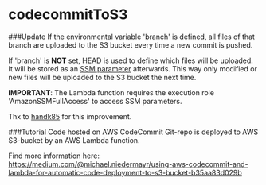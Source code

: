 # codecommitToS3

###Update
If the environmental variable 'branch' is defined, all files of that branch are uploaded to the S3 bucket
every time a new commit is pushed.

If 'branch' is **NOT** set, HEAD is used to define which files will be uploaded. It will be stored as an 
[SSM parameter](https://docs.aws.amazon.com/systems-manager/latest/userguide/systems-manager-parameter-store.html) 
afterwards. This way only modified or new files will be uploaded to the S3 bucket the next time. 

**IMPORTANT**: The Lambda function requires the execution role 'AmazonSSMFullAccess' to access SSM parameters.

Thx to [handk85](https://github.com/handk85) for this improvement.

###Tutorial
Code hosted on AWS CodeCommit Git-repo is deployed to AWS S3-bucket by an AWS Lambda function.

Find more information here: https://medium.com/@michael.niedermayr/using-aws-codecommit-and-lambda-for-automatic-code-deployment-to-s3-bucket-b35aa83d029b
